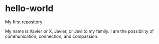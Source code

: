 # hello-world
My first repository

My name is Xavier or X, Javier, or Javi to my family.
I am the possibility of communication, connection, and compassion.
